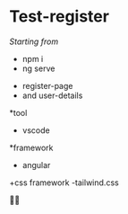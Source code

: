 # Test-register
*Starting from*
- npm i 
- ng serve

 * register-page
 * and user-details

*tool 
- vscode

*framework
- angular

+css framework
-tailwind.css


🙏🙏

